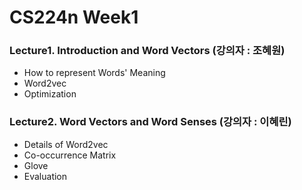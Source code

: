 # CS224n Week1  
  
### Lecture1. Introduction and Word Vectors (강의자 : 조혜원)  
* How to represent Words' Meaning  
* Word2vec  
* Optimization    
  
### Lecture2. Word Vectors and Word Senses (강의자 : 이혜린)  
* Details of Word2vec  
* Co-occurrence Matrix  
* Glove  
* Evaluation  
